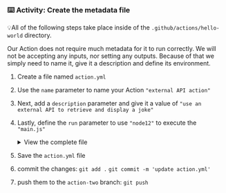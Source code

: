 ### :keyboard: Activity: Create the metadata file

💡All of the following steps take place inside of the `.github/actions/hello-world` directory.

Our Action does not require much metadata for it to run correctly. We will not be accepting any inputs, nor setting any outputs. Because of that we simply need to name it, give it a description and define its environment.

1. Create a file named `action.yml`
2. Use the `name` parameter to name your Action `"external API action"`
3. Next, add a `description` parameter and give it a value of `"use an external API to retrieve and display a joke"`
4. Lastly, define the `run` parameter to use `"node12"` to execute the `"main.js"`

   <details><summary>View the complete file</summary>

   ```yaml
   name: "external API action"

   description: "use an external API to retrieve and display a joke"

   runs:
     using: "node12"
     main: "main.js"
   ```

   </details>

5. Save the `action.yml` file
6. commit the changes:
   `git add .`
   `git commit -m 'update action.yml'`
7. push them to the `action-two` branch:
   `git push`

